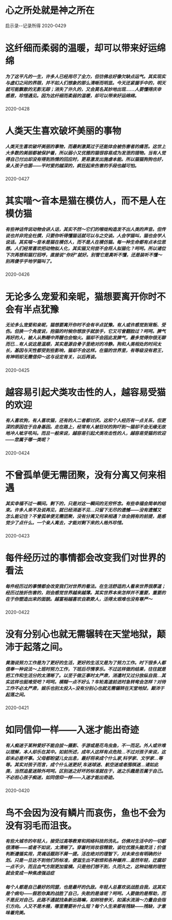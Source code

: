 # 心之所处就是神之所在
启示录--记录所得
2020-0429
# 这纤细而柔弱的温暖，却可以带来好运绵绵
##### 为了这平凡的一生，许多人已经用尽了全力，但彷佛总好像欠缺点运气。其实现实与虚幻之间的界限，并不如人们想象的那么清晰而明显。今天还紧握手中的，明天就可能飘散的无影无踪；消失了许久的，又会莫名其妙地出现……人要懂得庆幸感恩，珍惜遇见。因为这纤细而柔弱的温暖，却可以带来好运绵绵。

2020-0428
# 人类天生喜欢破坏美丽的事物
##### 人类天生喜欢破坏美丽的事物，而最刺激莫过于还能体会被伤害者的痛苦。这世上大多数的美丽都被保护着，所以弱小又优雅的猫很容易成为发泄的猎物。当有人觉得自己付出却没有得到热情的回应时，更易激发出施虐本能。所以猫猫狗狗也好，亲人孩子也罢——平时爱的越深的，疯狂起来伤害的手段也越可怕。
2020-0427
# 其实喵～音本是猫在模仿人，而不是人在模仿猫

##### 有些神话传说动物会讲人话，其实不然～它们的喉咙构造发不出人类的声音。但传说也并非完全杜撰，只要你听得懂猫话就可以与之交谈。人会学猫叫，猫也会学人说话。其实喵～音本是猫在模仿人，而不是人在模仿猫。每一种生命都有点本位思想。人们经常喜欢把动物拟人化，其实猫又何尝不会将人拟猫化？呵呵。所以诸位下次再想和猫打招呼，直接说“你好”就好。别管它是真听不懂，还是装听不懂～别再傻乎乎地学猫叫了。

2020-0426
# 无论多么宠爱和亲昵，猫想要离开你时不会有半点犹豫
##### 无论多么宠爱和亲昵，猫想要离开你时不会有半点犹豫。有人或许感觉到背叛、受伤。但换一个角度说，抱猫的时候你想放手就放手，它又可曾翻脸过？呵呵。脾气再好的人，被人从熟睡中弄醒也会恼火。猫却不会因此发脾气，最多觉得你很无聊而已…有人说这是温顺，其实是源自骨子里绝对的冷静。狗和人类相处的时间太长，基因与天性都受到些影响，猫却不会这样。在猫的世界里，有等级没有君王，有神明却无需信仰～这与设定有关，以后再谈。

2020-0425

# 越容易引起犬类攻击性的人，越容易受猫的欢迎

##### 有人喜欢狗，有人喜欢猫，还有的人二者都讨厌。这和个人经历有一点关系，但更深的原因在于自身基因。走在路上，经常有人被狂吠的狗吓到～猫却不会无缘无故地冲人呲牙吼叫。而且一般来说，越容易引起犬类攻击性的人，越容易受猫的欢迎——您属于哪一类呢？

2020-0424


# 不曾孤单便无需团聚，没有分离又何来相遇


##### 其实幸福不过一瞬间。剩下的，只是对这一瞬间的无穷怀念。有些幸福会简单的结束。许多人来不及说再见，就已经消逝不见…只留下无尽的遗憾——没有遗憾又怎么能记住？不曾孤单便无需团聚，没有分离又何来相遇？体会拥有的前提，是感觉少了点什么。一个亲人离去，才能对剩下来的人格外珍惜。


2020-0423


# 每件经历过的事情都会改变我们对世界的看法


##### 每件经历过的事情都会改变我们对世界的看法。在生活舒适的人看来世界很厚道；经历过挫折伤害的，则会感觉世界越来越薄。其实世界本来怎样并不重要，重要的在于你塑造出来的面貌。越富裕越喜欢自欺欺人，活得太艰难也没有尊严～
2020-0422

# 没有分别心也就无需辗转在天堂地狱，颠沛于起落之间。 


##### 黄渤说努力工作是为了更好的生活，更好的生活又是为了努力工作。时下很多人都信奉一种说法～上班时努力工作，下班后尽情享乐。不过这样做的结果，往往就是把工作和生活分的太清晰了。以至于做正事时太严肃，消遣时又过分放纵自我…其实这样也挺难受吧？呵呵。模糊一点不好么？车轮高速前进时急转弯会怎样？对待工作不必太严肃，娱乐也别太投入~没有分别心也就无需辗转在天堂地狱，颠沛于起落之间。

2020-0421
# 如同信仰一样——入迷才能出奇迹


##### 有人痴迷于某种爱好不能自拔～摄影、手游或是花鸟虫鱼，不一而足。外人或许难以理解，本人却乐在其中。如前所述，成年人这样有点危险…不过对孩子来说，这却未必是坏事。父母都盼望儿女出息，最好将来成个什么家,科学家、文学家…等等。其实对孩子而言，成个什么迷更好,车迷球迷、航空迷或者围棋迷…诸如此类，当然追星迷除外呵呵。区别迷之好坏的标准就在于，迷之乐趣是否属于自己。不必担心孩子痴迷，如同信仰一样——入迷才能出奇迹。


2020-0420

# 鸟不会因为没有鳞片而哀伤，鱼也不会为没有羽毛而沮丧。


##### 有些大城市的年轻人，接受过高等教育和网络科技的洗礼。仿佛对生活中的一切都很清晰——或者不如说，太清晰了。穿着时尚妆容精致，谈吐优雅头脑灵活；价值判断遵循实用，灵魂话题则不屑一提。活在绝对的理智下，对未来也有明确的计划。只是一旦达不到他们的标准，便滋生出不耐烦和各种嫌弃…虽然年轻，迂腐却一点不少，而且血气方刚更加蛮横。只是他们想不到，久而久之，这种幼稚的理性就会变成一种焦虑强迫症


##### 每个人都是自己最好的同盟，也是最坏的仇敌。年轻人总喜欢说战胜自我，这其实是个病句——假若你真的战胜了自己，失败的是谁呢？呵呵。人要做的是帮助，而不是反对自己。此路不通就找条新出路嘛，如树枝参天，如溪水流淌～力量自会指引方向。人又不是木桶，哪里需要补什么短？每个人生来都有残缺——残缺，才意味着完美。

